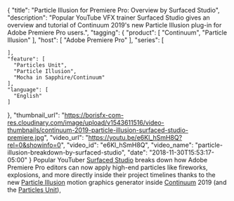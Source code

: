 {
  "title": "Particle Illusion for Premiere Pro: Overview by Surfaced Studio",
  "description": "Popular YouTube VFX trainer Surfaced Studio gives an overview and tutorial of Continuum 2019's new Particle Illusion plug-in for Adobe Premiere Pro users.",
  "tagging": {
    "product": [
      "Continuum",
      "Particle Illusion"
    ],
    "host": [
      "Adobe Premiere Pro"
    ],
    "series": [

    ],
    "feature": [
      "Particles Unit",
      "Particle Illusion",
      "Mocha in Sapphire/Continuum"
    ],
    "language": [
      "English"
    ]
  },
  "thumbnail_url": "https://borisfx-com-res.cloudinary.com/image/upload/v1543611516/video-thumbnails/continuum-2019-particle-illusion-surfaced-studio-premiere.jpg",
  "video_url": "https://youtu.be/e6Kl_hSmH8Q?rel=0&showinfo=0",
  "video_id": "e6Kl_hSmH8Q",
  "video_name": "particle-illusion-breakdown-by-surfaced-studio",
  "date": "2018-11-30T15:53:17-05:00"
}
Popular YouTuber <a href="https://www.youtube.com/surfacedstudio" target="_blank">Surfaced Studio</a> breaks down how Adobe Premiere Pro editors can now apply high-end particles like fireworks, explosions, and more directly inside their project timelines thanks to the new [Particle Illusion](https://borisfx.com/products/particle-illusion/ "Boris FX - Particle Illusion")  motion graphics generator inside [Continuum](https://borisfx.com/products/continuum/ "Boris FX - Continuum") 2019 (and the [Particles Unit](https://borisfx.com/products/continuum-units/particles/ "Continuum Unit - Particles")),
